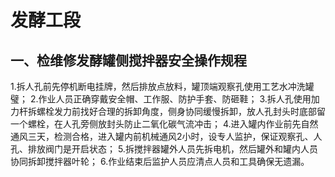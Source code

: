 # 发酵工段

## 一、检维修发酵罐侧搅拌器安全操作规程
1.拆人孔前先停机断电挂牌，然后排放点放料，罐顶端观察孔使用工艺水冲洗罐璧；
2.作业人员正确穿戴安全帽、工作服、防护手套、防砸鞋；
3.拆人孔使用加力杆拆螺栓发力前找好合理的拆卸角度，侧身协同缓慢拆卸，放人孔封头时底部留一个螺栓，在人孔旁侧放封头防止二氧化碳气流冲击；
4.进入罐内作业前先自然通风三天，检测合格，进入罐内前机械通风2小时，设专人监护，保证观察孔、人孔、排放阀门是开启状态；
5.拆搅拌器罐外人员先拆电机，然后罐外和罐内人员协同拆卸搅拌器叶轮；
6.作业结束后监护人员应清点人员和工具确保无遗漏。
